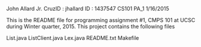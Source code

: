 John Allard Jr.
CruzID : jhallard
ID : 1437547
CS101 PA_1
1/16/2015

This is the README file for programming assignment #1, CMPS 101 at UCSC during Winter quarter, 2015.
This project contains the following files

List.java
ListClient.java
Lex.java
README.txt
Makefile